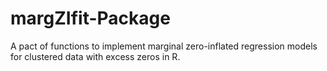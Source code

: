 # margZIfit-Package
A pact of functions to implement marginal zero-inflated regression models for clustered data with excess zeros in R.
